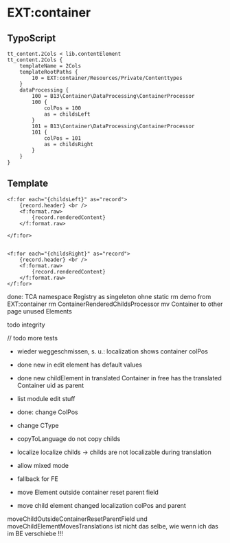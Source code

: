# EXT:container

## TypoScript

    tt_content.2Cols < lib.contentElement
    tt_content.2Cols {
        templateName = 2Cols
        templateRootPaths {
            10 = EXT:container/Resources/Private/Contenttypes
        }
        dataProcessing {
            100 = B13\Container\DataProcessing\ContainerProcessor
            100 {
                colPos = 100
                as = childsLeft
            }
            101 = B13\Container\DataProcessing\ContainerProcessor
            101 {
                colPos = 101
                as = childsRight
            }
        }
    }


## Template



    <f:for each="{childsLeft}" as="record">
        {record.header} <br />
        <f:format.raw>
            {record.renderedContent}
        </f:format.raw>

    </f:for>


    <f:for each="{childsRight}" as="record">
        {record.header} <br />
        <f:format.raw>
            {record.renderedContent}
        </f:format.raw>
    </f:for>


done:
TCA namespace
Registry as singeleton ohne static
rm demo from EXT:container
rm ContainerRenderedChildsProcessor
mv Container to other page
unused Elements

todo
integrity

// todo more tests

* wieder weggeschmissen, s. u.: localization shows container colPos
* done new in edit element has default values
* done new childElement in translated Container in free has the translated Container uid as parent
* list module edit stuff
* done: change ColPos
* change CType


* copyToLanguage do not copy childs
* localize localize childs -> childs are not localizable during translation
* allow mixed mode
* fallback for FE

* move Element outside container reset parent field
* move child element changed localization colPos and parent

moveChildOutsideContainerResetParentField und moveChildElementMovesTranslations ist nicht das selbe, wie wenn ich das im BE verschiebe !!!



